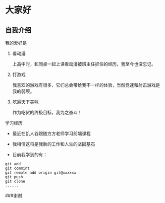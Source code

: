 # 大家好

## 自我介绍

我的爱好是

1. 看动漫

   上高中时，和同桌一起上课看动漫被班主任抓住的经历，我至今也没忘记。   

2. 打游戏
   
   我喜欢的游戏有很多，它们总会带给我不一样的体验，当然竞速和射击游戏是我的弱项。
   
3. 吃遍天下美味

   作为吃货的终极目标，我为之奋斗！

学习经历

* 最近在饥人谷跟随方方老师学习前端课程

* 我相信这将是我新的工作和人生的坚固基石

* 目前我学到的有：

```
git add
git commint
git remote add origin git@xxxxxx
git push
git clone
......
```
###谢谢
